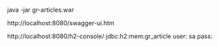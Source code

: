 java -jar gr-articles.war 

http://localhost:8080/swagger-ui.htm

http://localhost:8080/h2-console/
jdbc:h2:mem:gr_article
user: sa
pass: